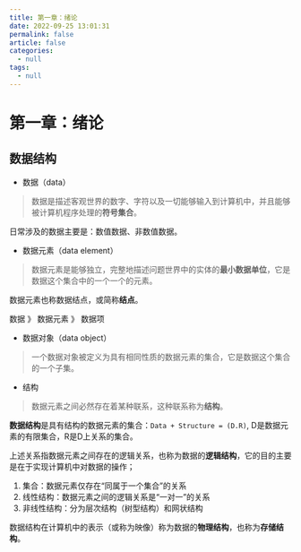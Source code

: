 ```yaml
---
title: 第一章：绪论
date: 2022-09-25 13:01:31
permalink: false
article: false
categories:
  - null
tags:
  - null
---
```


# 第一章：绪论


## 数据结构

- 数据（data）
> 数据是描述客观世界的数字、字符以及一切能够输入到计算机中，并且能够被计算机程序处理的**符号集合**。

日常涉及的数据主要是：数值数据、非数值数据。

- 数据元素（data element）
> 数据元素是能够独立，完整地描述问题世界中的实体的**最小数据单位**，它是数据这个集合中的一个一个的元素。

数据元素也称数据结点，或简称**结点**。


数据 》 数据元素 》 数据项


- 数据对象（data object）
> 一个数据对象被定义为具有相同性质的数据元素的集合，它是数据这个集合的一个子集。

- 结构
> 数据元素之间必然存在着某种联系，这种联系称为**结构**。

**数据结构**是具有结构的数据元素的集合：`Data + Structure = (D.R)`, D是数据元素的有限集合，R是D上关系的集合。

上述关系指数据元素之间存在的逻辑关系，也称为数据的**逻辑结构**，它的目的主要是在于实现计算机中对数据的操作；
1. 集合：数据元素仅存在“同属于一个集合”的关系
2. 线性结构：数据元素之间的逻辑关系是“一对一”的关系
3. 非线性结构：分为层次结构（树型结构）和网状结构



数据结构在计算机中的表示（或称为映像）称为数据的**物理结构**，也称为**存储结构**。



